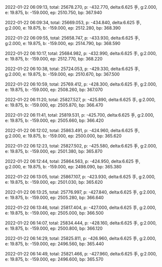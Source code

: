 2022-01-22 06:09:13, total: 25678.270, p: -432.770, delta:6.625 手, g:2.000, e: 19.875, b: -159.000, ep: 2510.750, bp: 367.940

2022-01-22 06:09:34, total: 25669.053, p: -434.840, delta:6.625 手, g:2.000, e: 19.875, b: -159.000, ep: 2512.280, bp: 368.390

2022-01-22 06:09:55, total: 25658.747, p: -433.930, delta:6.625 手, g:2.000, e: 19.875, b: -159.000, ep: 2514.790, bp: 368.590

2022-01-22 06:10:17, total: 25684.982, p: -432.990, delta:6.625 手, g:2.000, e: 19.875, b: -159.000, ep: 2512.770, bp: 368.220

2022-01-22 06:10:38, total: 25724.053, p: -429.330, delta:6.625 手, g:2.000, e: 19.875, b: -159.000, ep: 2510.670, bp: 367.500

2022-01-22 06:10:59, total: 25769.412, p: -428.300, delta:6.625 手, g:2.000, e: 19.875, b: -159.000, ep: 2508.260, bp: 367.070

2022-01-22 06:11:20, total: 25827.527, p: -425.890, delta:6.625 手, g:2.000, e: 19.875, b: -159.000, ep: 2505.870, bp: 366.470

2022-01-22 06:11:41, total: 25819.531, p: -425.700, delta:6.625 手, g:2.000, e: 19.875, b: -159.000, ep: 2505.660, bp: 366.420

2022-01-22 06:12:02, total: 25863.491, p: -424.960, delta:6.625 手, g:2.000, e: 19.875, b: -159.000, ep: 2500.000, bp: 365.620

2022-01-22 06:12:23, total: 25827.502, p: -425.580, delta:6.625 手, g:2.000, e: 19.875, b: -159.000, ep: 2501.380, bp: 365.870

2022-01-22 06:12:44, total: 25864.563, p: -424.950, delta:6.625 手, g:2.000, e: 19.875, b: -159.000, ep: 2498.090, bp: 365.380

2022-01-22 06:13:05, total: 25867.107, p: -423.930, delta:6.625 手, g:2.000, e: 19.875, b: -159.000, ep: 2501.030, bp: 365.620

2022-01-22 06:13:25, total: 25776.997, p: -427.840, delta:6.625 手, g:2.000, e: 19.875, b: -159.000, ep: 2505.280, bp: 366.640

2022-01-22 06:13:46, total: 25817.404, p: -427.000, delta:6.625 手, g:2.000, e: 19.875, b: -159.000, ep: 2505.000, bp: 366.500

2022-01-22 06:14:07, total: 25834.444, p: -428.160, delta:6.625 手, g:2.000, e: 19.875, b: -159.000, ep: 2500.800, bp: 366.120

2022-01-22 06:14:29, total: 25825.811, p: -426.960, delta:6.625 手, g:2.000, e: 19.875, b: -159.000, ep: 2496.560, bp: 365.440

2022-01-22 06:14:49, total: 25821.466, p: -427.960, delta:6.625 手, g:2.000, e: 19.875, b: -159.000, ep: 2496.600, bp: 365.570